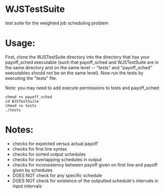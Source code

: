# WJSTestSuite
test suite for the weighted job scheduling problem


# Usage:
First, clone the WJSTestSuite directory into the directory that has your payoff_sched executable (such that payoff_sched and WJSTestSuite are in the same directory and on the same level -- "tests" and "payoff_sched" executables should not be on the same level).
Now run the tests by executing the "tests" file.

Note: you may need to add execute permissions to tests and payoff_sched:

<pre><code>chmod +x payoff_sched
cd WJSTestSuite
chmod +x tests
./tests</code></pre>


# Notes:
- checks for expected versus actual payoff
- checks for first line syntax
- checks for sorted output schedules
- checks for overlapping schedules in output
- checks for inconsistency between payoff given on first line and payoff given by schedules
- DOES NOT check for any specific schedule
- DOES NOT check for existence of the outputted schedule's intervals in input intervals
